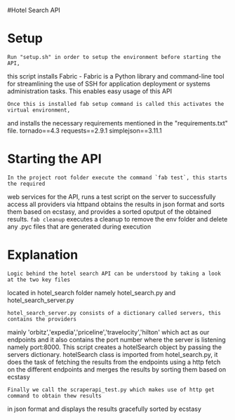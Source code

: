 #Hotel Search API

# Setup
	Run "setup.sh" in order to setup the environment before starting the API, 
this script installs Fabric - Fabric is a Python library and command-line tool for 
streamlining the use of SSH for application deployment or systems administration tasks.
This enables easy usage of this API

	Once this is installed fab setup command is called this activates the virtual environment, 
and installs the necessary requirements mentioned in the "requirements.txt" file.
tornado==4.3
requests==2.9.1
simplejson==3.11.1

# Starting the API
	In the project root folder execute the command `fab test`, this starts the required 
web services for the API, runs a test script on the server to successfully access all providers 
via httpand obtains the results in json format and sorts them based on ecstasy, and provides 
a sorted oputput of the obtained results.
	`fab cleanup` executes a cleanup to remove the env folder and delete any .pyc files 
that are generated during execution

# Explanation
	Logic behind the hotel search API can be understood by taking a look at the two key files 
located in hotel_search folder namely hotel_search.py and hotel_search_server.py

	hotel_search_server.py consists of a dictionary called servers, this contains the providers 
mainly 'orbitz','expedia','priceline','travelocity','hilton' which act as our endpoints and it also 
contains the port number where the server is listening namely port:8000. This script creates a 
hotelSearch object by passing the servers dictionary. hotelSearch class is imported from hotel_search.py, 
it does the task of fetching the results from the endpoints using a http fetch on the different endpoints 
and merges the results by sorting them based on ecstasy

	Finally we call the scraperapi_test.py which makes use of http get command to obtain thew results 
in json format and displays the results gracefully sorted by ecstasy
